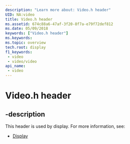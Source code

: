 ```yaml
---
description: "Learn more about: Video.h header"
UID: NA:video
title: Video.h header
ms.assetid: 674c88a6-47af-3f20-8f7a-e79f72def812
ms.date: 05/09/2018
keywords: ["Video.h header"]
ms.keywords: 
ms.topic: overview
tech.root: display
f1_keywords:
 - video
 - video/video
api_name:
 - video
---
```


# Video.h header


## -description

This header is used by display. For more information, see:

- [Display](../_display/index.md)

